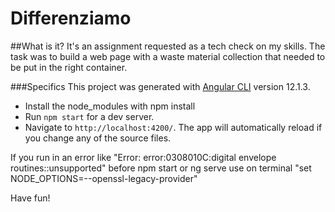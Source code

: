 # Differenziamo

##What is it?
It's an assignment requested as a tech check on my skills.
The task was to build a web page with a waste material collection that needed to be put in the right container.

###Specifics
This project was generated with [Angular CLI](https://github.com/angular/angular-cli) version 12.1.3.

- Install the node_modules with npm install
- Run `npm start` for a dev server.
- Navigate to `http://localhost:4200/`. The app will automatically reload if you change any of the source files.

If you run in an error like "Error: error:0308010C:digital envelope routines::unsupported" before npm start or ng serve use on terminal "set NODE_OPTIONS=--openssl-legacy-provider"

Have fun!
